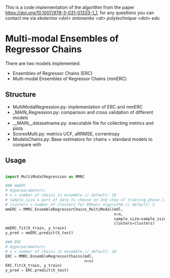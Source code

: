 

This is a code implementation of the algorithm from the paper https://doi.org/10.1007/978-3-031-01333-1_1,
for any questions you can contact me via <em>ekaterina \<dot\> antonenko \<at\> polytechnique \<dot\> edu</em>

# Multi-modal Ensembles of Regressor Chains

There are two models implemented:
- Ensembles of Regressor Chains (ERC)
- Multi-modal Ensembles of Regressor Chains (mmERC)

## Structure

- MultiModalRegression.py: implementation of ERC and mmERC
- _MAIN_Regression.py: comparison and cross validation of different models
- __MAIN__datasetname.py: executable file for collecting metrics and plots 
- ScoresMulti.py: metrics UCF, aRRMSE, correntropy
- ModelsChains.py: Base estimators for chains + standard models to compare with  
  

## Usage

```python

import MultiModalRegression as MMRC

### mmERC
# Hyperparameters:
# n = number of chains in ensemble // default: 10
# sample_size = part of data to choose on 2nd step of training phase // default: 0.5
# clusters = number of clusters for KMeans algorythm // default: 2
mmERC = MMRC.EnsembleRegressorChains_MultiModal(mdl, 
                                                n=n,
                                                sample_size=sample_size,
                                                clusters=clusters)
mmERC.fit(X_train, y_train)
y_pred = mmERC.predict(X_test)

### ERC
# Hyperparameters:
# n = number of chains in ensemble // default: 10
ERC = MMRC.EnsembleRegressorChains(mdl, 
                                   n=n)
ERC.fit(X_train, y_train)
y_pred = ERC.predict(X_test)                               
                                               
```
